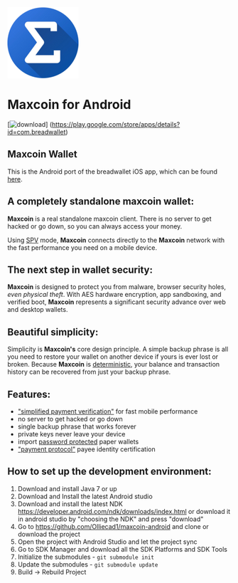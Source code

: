 ![ƀ](/images/iconn.png) 


# Maxcoin for Android

[![download](/images/icon-google-play.png)]
(https://play.google.com/store/apps/details?id=com.breadwallet)

## Maxcoin Wallet

This is the Android port of the breadwallet iOS app, which can be found [here](https://github.com/breadwallet/breadwallet/).

## A completely standalone maxcoin wallet:

**Maxcoin** is a real standalone maxcoin client. There is no server to get hacked or go down, so you can always access
your money. 

Using [SPV](https://en.bitcoin.it/wiki/Thin_Client_Security#Header-Only_Clients)
mode, **Maxcoin** connects directly to the **Maxcoin** network with the fast
performance you need on a mobile device.

## The next step in wallet security:

**Maxcoin** is designed to protect you from malware, browser security holes,
*even physical theft*. With AES hardware encryption, app sandboxing, and verified boot, **Maxcoin** represents a significant security advance over web and desktop wallets.

## Beautiful simplicity:

Simplicity is **Maxcoin's** core design principle. A simple backup phrase is
all you need to restore your wallet on another device if yours is ever lost or
broken.  Because **Maxcoin** is [deterministic](https://github.com/bitcoin/bips/blob/master/bip-0032.mediawiki),
your balance and transaction history can be recovered from just your backup phrase.

## Features:

- ["simplified payment verification"](https://github.com/bitcoin/bips/blob/master/bip-0037.mediawiki) for fast mobile performance
- no server to get hacked or go down
- single backup phrase that works forever
- private keys never leave your device
- import [password protected](https://github.com/bitcoin/bips/blob/master/bip-0038.mediawiki) paper wallets
- ["payment protocol"](https://github.com/bitcoin/bips/blob/master/bip-0070.mediawiki) payee identity certification

## How to set up the development environment:
1. Download and install Java 7 or up
2. Download and Install the latest Android studio
3. Download and install the latest NDK https://developer.android.com/ndk/downloads/index.html or download it in android studio by "choosing the NDK" and press "download"
4. Go to https://github.com/Olliecad1/maxcoin-android and clone or download the project
5. Open the project with Android Studio and let the project sync
6. Go to SDK Manager and download all the SDK Platforms and SDK Tools
7. Initialize the submodules - <code>git submodule init</code>
8. Update the submodules - <code>git submodule update</code>
9. Build -> Rebuild Project
